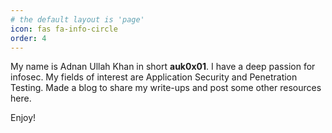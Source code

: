 ```yaml
---
# the default layout is 'page'
icon: fas fa-info-circle
order: 4
---
```


My name is Adnan Ullah Khan in short **auk0x01**. I have a deep passion for infosec. My fields of interest are Application Security and Penetration Testing. Made a blog to share my write-ups and post some other resources here.

Enjoy!
